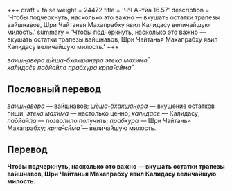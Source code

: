 +++
draft = false
weight = 24472
title = 'ЧЧ Антйа 16.57'
description = 'Чтобы подчеркнуть, насколько это важно — вкушать остатки трапезы вайшнавов, Шри Чайтанья Махапрабху явил Калидасу величайшую милость.'
summary = 'Чтобы подчеркнуть, насколько это важно — вкушать остатки трапезы вайшнавов, Шри Чайтанья Махапрабху явил Калидасу величайшую милость.'
+++

_ваишн̣авера ш́еша-бхакшан̣ера этека махима̄  
ка̄лида̄се па̄ойа̄ила прабхура кр̣па̄-сӣма̄_

## Пословный перевод

_ваишн̣авера_ — вайшнавов; _ш́еша_\-_бхакшан̣ера_ — вкушение остатков пищи; _этека_ _махима̄_ — настолько ценно; _ка̄лида̄се_ — Калидасу; _па̄ойа̄ила_ — позволило получить; _прабхура_ — Шри Чайтаньи Махапрабху; _кр̣па̄_\-_сӣма̄_ — величайшую милость.

## Перевод

**Чтобы подчеркнуть, насколько это важно — вкушать остатки трапезы вайшнавов, Шри Чайтанья Махапрабху явил Калидасу величайшую милость.**
